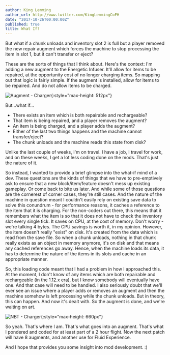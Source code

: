 ```yaml
---
author: King Lemming
author_url: http://www.twitter.com/KingLemmingCoFH
date: "2017-10-26T00:00:00Z"
published: true
title: What If?
---
```


But what if a chunk unloads and inventory slot 2 is full but a player removed
the new repair augment which forces the machine to stop processing the item in
slot 1, but it can't transfer or eject?

These are the sorts of things that I think about. Here's the context: I'm adding
a new augment to the Energetic Infuser. It'll allow for items to be repaired, at
the opportunity cost of no longer charging items. So mapping out that logic is
fairly simple. If the augment is installed, allow for items to be repaired. And
do not allow items to be charged.

![Augment - Charger](/images/posts/2017-10-26-what-if/augment_charger.png){:style="max-height: 512px"}

But...what if...

- There exists an item which is both repairable and rechargeable?
- That item is being repaired, and a player removes the augment?
- An item is being charged, and a player adds the augment?
- Either of the last two things happens and the machine cannot transfer/eject?
- The chunk unloads and the machine reads this state from disk?

Unlike the last couple of weeks, I'm on travel. I have a job, I travel for work,
and on these weeks, I get a lot less coding done on the mods. That's just the
nature of it.

So instead, I wanted to provide a brief glimpse into the what-if mind of a dev.
These questions are the kinds of things that we have to pre-emptively ask to
ensure that a new block/item/feature doesn't mess up existing gameplay. Or come
back to bite us later. And while some of those questions are the cornerest of
corner cases, they're still cases. And the nature of the machine in question
meant I couldn't easily rely on existing save data to solve this conundrum - for
performance reasons, it caches a reference to the item that it is charging. For
the non-coders out there, this means that it remembers what the item is so that
it does not have to check the inventory slot every single tick. It saves on CPU,
at the cost of memory. Don't worry - we're talking 4 bytes. The CPU savings is
worth it, in my opinion. However, the item doesn't really "exist" on disk. It's
created from the data which is read from the save file. So when a chunk unloads,
nothing in that chunk really exists as an object in memory anymore, it's on disk
and that means any cached references go away. Hence, when the machine loads its
data, it has to determine the nature of the items in its slots and cache in an
appropriate manner.

So, this loading code meant that I had a problem in how I approached this. At
the moment, I don't know of any items which are both repairable and rechargeable
(in the 1.12.x era), but I know somebody will eventually have one. And that case
will need to be handled. I also seriously doubt that we'll ever see an issue
where a player adds or removes an augment and then the machine somehow is left
processing while the chunk unloads. But in theory, this can happen. And now it's
dealt with. So the augment is done, and we're waiting on art.

![NBT - Charger](/images/posts/2017-10-26-what-if/nbt_read_charger.png){:style="max-height: 660px"}

So yeah. That's where I am. That's what goes into an augment. That's what I
pondered and coded for at least part of a 2 hour flight. Now the next patch will
have 8 augments, and another use for Fluid Experience.

And I hope that provides you some insight into mod development. :)

